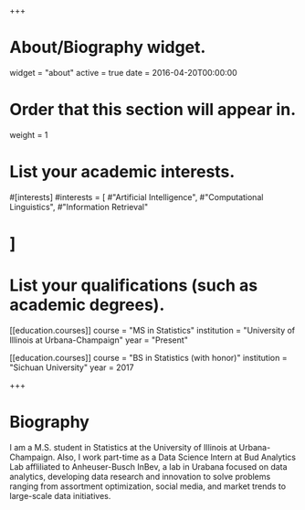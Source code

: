 +++
# About/Biography widget.
widget = "about"
active = true
date = 2016-04-20T00:00:00

# Order that this section will appear in.
weight = 1

# List your academic interests.
#[interests]
  #interests = [
    #"Artificial Intelligence",
    #"Computational Linguistics",
    #"Information Retrieval"
#  ]

# List your qualifications (such as academic degrees).
[[education.courses]]
  course = "MS in Statistics"
  institution = "University of Illinois at Urbana-Champaign"
  year = "Present"

[[education.courses]]
  course = "BS in Statistics (with honor)"
  institution = "Sichuan University"
  year = 2017
 
+++

# Biography

I am a M.S. student in Statistics at the University of Illinois at Urbana-Champaign. Also, I work part-time as a Data Science Intern at Bud Analytics Lab affliliated to Anheuser-Busch InBev, a lab in Urabana focused on data analytics, developing data research and innovation to solve problems ranging from assortment optimization, social media, and market trends to large-scale data initiatives.
